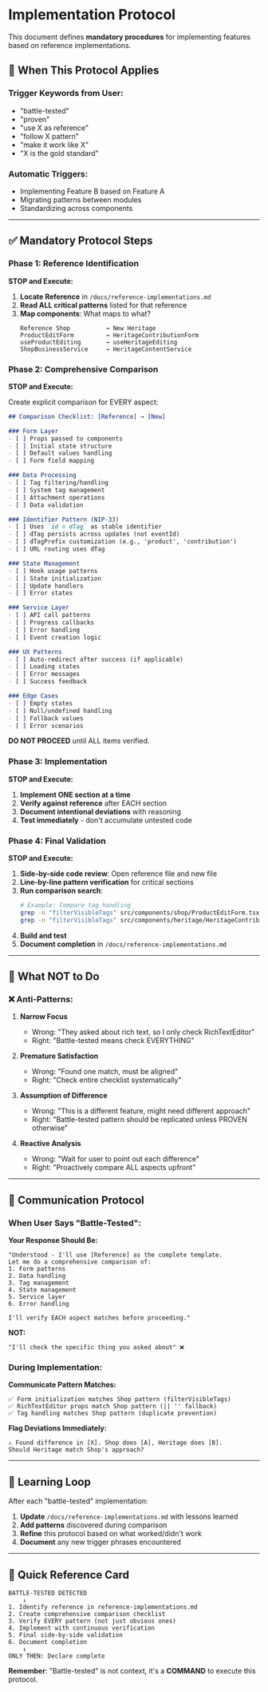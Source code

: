 # Implementation Protocol

This document defines **mandatory procedures** for implementing features based on reference implementations.

## 🚨 When This Protocol Applies

### Trigger Keywords from User:
- "battle-tested"
- "proven"
- "use X as reference" 
- "follow X pattern"
- "make it work like X"
- "X is the gold standard"

### Automatic Triggers:
- Implementing Feature B based on Feature A
- Migrating patterns between modules
- Standardizing across components

---

## ✅ Mandatory Protocol Steps

### Phase 1: Reference Identification
**STOP and Execute:**

1. **Locate Reference** in `/docs/reference-implementations.md`
2. **Read ALL critical patterns** listed for that reference
3. **Map components**: What maps to what?
   ```
   Reference Shop          → New Heritage
   ProductEditForm         → HeritageContributionForm
   useProductEditing       → useHeritageEditing
   ShopBusinessService     → HeritageContentService
   ```

### Phase 2: Comprehensive Comparison
**STOP and Execute:**

Create explicit comparison for EVERY aspect:

```markdown
## Comparison Checklist: [Reference] → [New]

### Form Layer
- [ ] Props passed to components
- [ ] Initial state structure
- [ ] Default values handling
- [ ] Form field mapping

### Data Processing
- [ ] Tag filtering/handling
- [ ] System tag management
- [ ] Attachment operations
- [ ] Data validation

### Identifier Pattern (NIP-33)
- [ ] Uses `id = dTag` as stable identifier
- [ ] dTag persists across updates (not eventId)
- [ ] dTagPrefix customization (e.g., 'product', 'contribution')
- [ ] URL routing uses dTag

### State Management
- [ ] Hook usage patterns
- [ ] State initialization
- [ ] Update handlers
- [ ] Error states

### Service Layer
- [ ] API call patterns
- [ ] Progress callbacks
- [ ] Error handling
- [ ] Event creation logic

### UX Patterns
- [ ] Auto-redirect after success (if applicable)
- [ ] Loading states
- [ ] Error messages
- [ ] Success feedback

### Edge Cases
- [ ] Empty states
- [ ] Null/undefined handling
- [ ] Fallback values
- [ ] Error scenarios
```

**DO NOT PROCEED** until ALL items verified.

### Phase 3: Implementation
**STOP and Execute:**

1. **Implement ONE section at a time**
2. **Verify against reference** after EACH section
3. **Document intentional deviations** with reasoning
4. **Test immediately** - don't accumulate untested code

### Phase 4: Final Validation
**STOP and Execute:**

1. **Side-by-side code review**: Open reference file and new file
2. **Line-by-line pattern verification** for critical sections
3. **Run comparison search**:
   ```bash
   # Example: Compare tag handling
   grep -n "filterVisibleTags" src/components/shop/ProductEditForm.tsx
   grep -n "filterVisibleTags" src/components/heritage/HeritageContributionForm.tsx
   ```
4. **Build and test**
5. **Document completion** in `/docs/reference-implementations.md`

---

## 🚫 What NOT to Do

### ❌ Anti-Patterns:

1. **Narrow Focus**
   - Wrong: "They asked about rich text, so I only check RichTextEditor"
   - Right: "Battle-tested means check EVERYTHING"

2. **Premature Satisfaction**
   - Wrong: "Found one match, must be aligned"
   - Right: "Check entire checklist systematically"

3. **Assumption of Difference**
   - Wrong: "This is a different feature, might need different approach"
   - Right: "Battle-tested pattern should be replicated unless PROVEN otherwise"

4. **Reactive Analysis**
   - Wrong: "Wait for user to point out each difference"
   - Right: "Proactively compare ALL aspects upfront"

---

## 📝 Communication Protocol

### When User Says "Battle-Tested":

**Your Response Should Be:**
```
"Understood - I'll use [Reference] as the complete template.
Let me do a comprehensive comparison of:
1. Form patterns
2. Data handling  
3. Tag management
4. State management
5. Service layer
6. Error handling

I'll verify EACH aspect matches before proceeding."
```

**NOT:**
```
"I'll check the specific thing you asked about" ❌
```

### During Implementation:

**Communicate Pattern Matches:**
```
✅ Form initialization matches Shop pattern (filterVisibleTags)
✅ RichTextEditor props match Shop pattern (|| '' fallback)
✅ Tag handling matches Shop pattern (duplicate prevention)
```

**Flag Deviations Immediately:**
```
⚠️ Found difference in [X]. Shop does [A], Heritage does [B].
Should Heritage match Shop's approach?
```

---

## 🔄 Learning Loop

After each "battle-tested" implementation:

1. **Update** `/docs/reference-implementations.md` with lessons learned
2. **Add patterns** discovered during comparison
3. **Refine** this protocol based on what worked/didn't work
4. **Document** any new trigger phrases encountered

---

## 📌 Quick Reference Card

```
BATTLE-TESTED DETECTED
    ↓
1. Identify reference in reference-implementations.md
2. Create comprehensive comparison checklist  
3. Verify EVERY pattern (not just obvious ones)
4. Implement with continuous verification
5. Final side-by-side validation
6. Document completion
    ↓
ONLY THEN: Declare complete
```

**Remember**: "Battle-tested" is not context, it's a **COMMAND** to execute this protocol.
